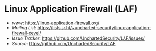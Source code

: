 Linux Application Firewall (LAF)
================================

- *www*: <https://linux-application-firewall.org/>
- *Mailing List*: <https://lists.sr.ht/~uncharted-security/linux-application-firewall-devel/>
- *Issue Tracker*: <https://github.com/UnchartedSecurity/LAF/issues/>
- *Source*: <https://github.com/UnchartedSecurity/LAF>

